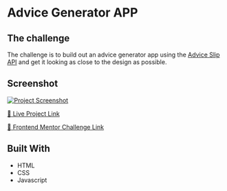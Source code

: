 # Advice Generator APP

## The challenge

The challenge is to build out an advice generator app using the [Advice Slip API](https://api.adviceslip.com) and get it looking as close to the design as possible.

## Screenshot

<a href="https://bruno-ryan.github.io/advice-generator/"> ![Project Screenshot](https://i.imgur.com/SqxeTlW.png) </a>

[🔗 Live Project Link](https://bruno-ryan.github.io/advice-generator/)

[🔗 Frontend Mentor Challenge Link](https://www.frontendmentor.io/challenges/advice-generator-app-QdUG-13db)

## Built With

- HTML
- CSS
- Javascript